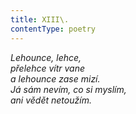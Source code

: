 ```yaml
---
title: XIII\.
contentType: poetry
---
```


<section>

_Lehounce, lehce,  
přelehce vítr vane  
a lehounce zase mizí.  
Já sám nevím, co si myslím,  
ani vědět netoužím._

</section>
